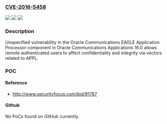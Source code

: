### [CVE-2016-5458](https://cve.mitre.org/cgi-bin/cvename.cgi?name=CVE-2016-5458)
![](https://img.shields.io/static/v1?label=Product&message=n%2Fa&color=blue)
![](https://img.shields.io/static/v1?label=Version&message=n%2Fa&color=blue)
![](https://img.shields.io/static/v1?label=Vulnerability&message=n%2Fa&color=brighgreen)

### Description

Unspecified vulnerability in the Oracle Communications EAGLE Application Processor component in Oracle Communications Applications 16.0 allows remote authenticated users to affect confidentiality and integrity via vectors related to APPL.

### POC

#### Reference
- http://www.securityfocus.com/bid/91787

#### Github
No PoCs found on GitHub currently.

